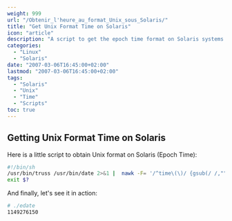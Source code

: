 ```yaml
---
weight: 999
url: "/Obtenir_l'heure_au_format_Unix_sous_Solaris/"
title: "Get Unix Format Time on Solaris"
icon: "article"
description: "A script to get the epoch time format on Solaris systems."
categories:
  - "Linux"
  - "Solaris"
date: "2007-03-06T16:45:00+02:00"
lastmod: "2007-03-06T16:45:00+02:00"
tags:
  - "Solaris"
  - "Unix"
  - "Time"
  - "Scripts"
toc: true
---
```


## Getting Unix Format Time on Solaris

Here is a little script to obtain Unix format on Solaris (Epoch Time):

```bash
#!/bin/sh
/usr/bin/truss /usr/bin/date 2>&1 |  nawk -F= '/^time\(\)/ {gsub(/ /,"",$2);print $2}'
exit $?
```

And finally, let's see it in action:

```bash
# ./edate
1149276150
```
